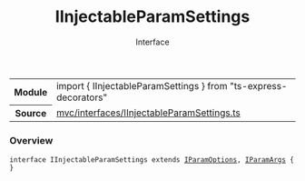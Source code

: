 <header class="symbol-info-header">    <h1 id="iinjectableparamsettings">IInjectableParamSettings</h1>    <label class="symbol-info-type-label interface">Interface</label>      </header>
<section class="symbol-info">      <table class="is-full-width">        <tbody>        <tr>          <th>Module</th>          <td>            <div class="lang-typescript">                <span class="token keyword">import</span> { IInjectableParamSettings }                 <span class="token keyword">from</span>                 <span class="token string">"ts-express-decorators"</span>                            </div>          </td>        </tr>        <tr>          <th>Source</th>          <td>            <a href="https://romakita.github.io/ts-express-decorators/#//blob/v2.0.10/src/mvc/interfaces/IInjectableParamSettings.ts#L0-L0">                mvc/interfaces/IInjectableParamSettings.ts            </a>        </td>        </tr>                </tbody>      </table>    </section>

### Overview

<pre><code class="typescript-lang"><span class="token keyword">interface</span> IInjectableParamSettings<T> <span class="token keyword">extends</span> <a href="#api/common/mvc/iparamoptions"><span class="token">IParamOptions</span></a><T><span class="token punctuation">,</span> <a href="#api/common/mvc/iparamargs"><span class="token">IParamArgs</span></a><T> <span class="token punctuation">{</span>
<span class="token punctuation">}</span></code></pre>
